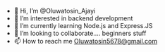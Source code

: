 - 👋 Hi, I’m @Oluwatosin_Ajayi
- 👀 I’m interested in backend development
- 🌱 I’m currently learning Node.js and Express.JS
- 💞️ I’m looking to collaborate.... beginners stuff
- 📫 How to reach me   Oluwatosin5678@gmail.com

<!---
OluwatosinAjayi/OluwatosinAjayi is a ✨ special ✨ repository because its `README.md` (this file) appears on your GitHub profile.
You can click the Preview link to take a look at your changes.
--->

